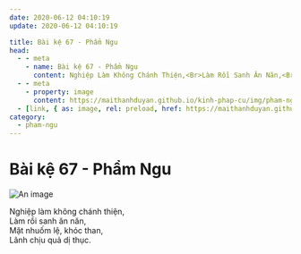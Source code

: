 ```yaml
---
date: 2020-06-12 04:10:19
update: 2020-06-12 04:10:19

title: Bài kệ 67 - Phẩm Ngu
head:
  - - meta
    - name: Bài kệ 67 - Phẩm Ngu
      content: Nghiệp Làm Không Chánh Thiện,<Br>Làm Rồi Sanh Ăn Năn,<Br>Mặt Nhuốm Lệ, Khóc Than,<Br>Lãnh Chịu Quả Dị Thục.<Br>
  - - meta
    - property: image
      content: https://maithanhduyan.github.io/kinh-phap-cu/img/pham-ngu/pham-ngu-067.jpg
  - [link, { as: image, rel: preload, href: https://maithanhduyan.github.io/kinh-phap-cu/img/pham-ngu/pham-ngu-067.jpg }]
category:
  - pham-ngu
---
```


# Bài kệ 67 - Phẩm Ngu

![An image](/img/pham-ngu/pham-ngu-067.jpg)

Nghiệp làm không chánh thiện,<br>Làm rồi sanh ăn năn,<br>Mặt nhuốm lệ, khóc than,<br>Lãnh chịu quả dị thục.<br>

